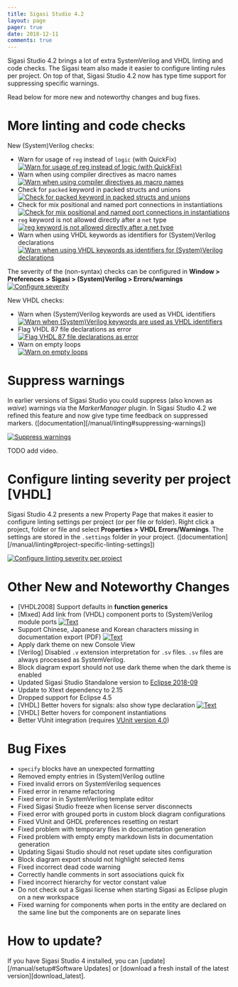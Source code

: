 ```yaml
---
title: Sigasi Studio 4.2
layout: page
pager: true
date: 2018-12-11
comments: true
---
```

Sigasi Studio 4.2 brings a lot of extra SystemVerilog and VHDL linting and code checks. The Sigasi team also made it easier to configure linting rules per project. On top of that, Sigasi Studio 4.2 now has type time support for suppressing specific warnings.

Read below for more new and noteworthy changes and bug fixes.

# More linting and code checks

New (System)Verilog checks:

* Warn for usage of `reg` instead of `logic` (with QuickFix)  
[![Warn for usage of `reg` instead of `logic` (with QuickFix)](/releasenotes/4.2/systemverilog_linting_reglogic.png "Warn for usage of `reg` instead of `logic` (with QuickFix)")](/releasenotes/4.2/systemverilog_linting_reglogic.png)
* Warn when using compiler directives as macro names  
[![Warn when using compiler directives as macro names](/releasenotes/4.2/systemverilog_linting_macronames.png "Warn when using compiler directives as macro names")](/releasenotes/4.2/systemverilog_linting_macronames.png)
* Check for `packed` keyword in packed structs and unions  
[![Check for `packed` keyword in packed structs and unions](/releasenotes/4.2/systemverilog_linting_packed.png "Check for `packed` keyword in packed structs and unions")](/releasenotes/4.2/systemverilog_linting_packed.png)
* Check for mix positional and named port connections in instantiations  
[![Check for mix positional and named port connections in instantiations](/releasenotes/4.2/systemverilog_linting_mixedports.png "Check for mix positional and named port connections in instantiations")](/releasenotes/4.2/systemverilog_linting_mixedports.png)
* `reg` keyword is not allowed directly after a `net` type  
[![`reg` keyword is not allowed directly after a `net` type](/releasenotes/4.2/systemverilog_linting_reg.png "`reg` keyword is not allowed directly after a `net` type")](/releasenotes/4.2/systemverilog_linting_reg.png)
* Warn when using VHDL keywords as identifiers for (System)Verilog declarations  
[![Warn when using VHDL keywords as identifiers for (System)Verilog declarations](/releasenotes/4.2/systemverilog_linting_vhdl_keywords.png "Warn when using VHDL keywords as identifiers for (System)Verilog declarations")](/releasenotes/4.2/systemverilog_linting_vhdl_keywords.png)

The severity of the (non-syntax) checks can be configured in **Window > Preferences > Sigasi > (System)Verilog > Errors/warnings**
[![Configure severity](/releasenotes/4.2/systemverilog_linting_settings.png "Configure severity")](/releasenotes/4.2/systemverilog_linting_settings.png)

New VHDL checks:

* Warn when (System)Verilog keywords are used as VHDL identifiers  
[![Warn when (System)Verilog keywords are used as VHDL identifiers](/releasenotes/4.2/vhdl_linting_verilog_keyword.png "Warn when (System)Verilog keywords are used as VHDL identifiers")](/releasenotes/4.2/vhdl_linting_verilog_keyword.png)
* Flag VHDL 87 file declarations as error  
[![Flag VHDL 87 file declarations as error](/releasenotes/4.2/vhdl_file87.png "Flag VHDL 87 file declarations as error")](/releasenotes/4.2/vhdl_file87.png)
* Warn on empty loops  
[![ Warn on empty loops](/releasenotes/4.2/vhdl_empty_loops.png " Warn on empty loops")](/releasenotes/4.2/vhdl_empty_loops.png)

# Suppress warnings

In earlier versions of Sigasi Studio you could suppress (also known as *waive*) warnings via the *MarkerManager* plugin. In Sigasi Studio 4.2 we refined this feature and now give type time feedback on suppressed markers. ([documentation][/manual/linting#suppressing-warnings])

[![Suppress warnings](/releasenotes/4.2/suppress_a.png "Suppress warnings")](/releasenotes/4.2/suppress_a.png)

TODO add video.

# Configure linting severity per project \[VHDL]

Sigasi Studio 4.2 presents a new Property Page that makes it easier to configure linting settings per project (or per file or folder).
Right click a project, folder or file and select **Properties > VHDL Errors/Warnings**. The settings are stored in the `.settings` folder in your project. ([documentation][/manual/linting#project-specific-linting-settings])


[![Configure linting severity per project](/releasenotes/4.2/linting_severity_per_project.png "Configure linting severity per project")](/releasenotes/4.2/linting_severity_per_project.png)


# Other New and Noteworthy Changes

* \[VHDL2008] Support defaults in **function generics**
* \[Mixed] Add link from (VHDL) component ports to (System)Verilog module ports
[![Text](/releasenotes/4.2/vhdl_component_port_link_verilog.png "Text")](/releasenotes/4.2/vhdl_component_port_link_verilog.png)
* Support Chinese, Japanese and Korean characters missing in documentation export (PDF)
[![Text](/releasenotes/4.2/korean_in_documentation.png "Text")](/releasenotes/4.2/korean_in_documentation.png)
* Apply dark theme on new Console View
* \[Verilog] Disabled `.v` extension interpretation for `.sv` files. `.sv` files are always processed as SystemVerilog.
* Block diagram export should not use dark theme when the dark theme is enabled
* Updated Sigasi Studio Standalone version to [Eclipse 2018-09](https://www.eclipse.org/eclipse/news/4.9/)
* Update to Xtext dependency to 2.15
* Dropped support for Eclipse 4.5
* \[VHDL] Better hovers for signals: also show type declaration
[![Text](/releasenotes/4.2/vhdl_hover_show_datatype.png "Text")](/releasenotes/4.2/vhdl_hover_show_datatype.png)
* \[VHDL] Better hovers for component instantiations
* Better VUnit integration (requires [VUnit version 4.0](https://vunit.github.io/cli.html#json-export))

# Bug Fixes

* `specify` blocks have an unexpected formatting
* Removed empty entries in (System)Verilog outline
* Fixed invalid errors on SystemVerilog sequences
* Fixed error in rename refactoring
* Fixed error in in SystemVerilog template editor
* Fixed Sigasi Studio freeze when license server disconnects
* Fixed error with grouped ports in custom block diagram configurations
* Fixed VUnit and GHDL preferences resetting on restart
* Fixed problem with temporary files in documentation generation
* Fixed problem with empty empty markdown lists in documentation generation
* Updating Sigasi Studio should not reset update sites configuration
* Block diagram export should not highlight selected items
* Fixed incorrect dead code warning
* Correctly handle comments in sort associations quick fix
* Fixed incorrect hierarchy for vector constant value
* Do not check out a Sigasi license when starting Sigasi as Eclipse plugin on a new workspace
* Fixed warning for components when ports in the entity are declared on the same line but the components are on separate lines

# How to update?

If you have Sigasi Studio 4 installed, you can [update][/manual/setup#Software Updates] or [download a fresh install of the latest version][download_latest].